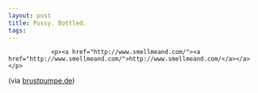 ```yaml
---
layout: post
title: Pussy. Bottled.
tags:
---
```



                <p><a href="http://www.smellmeand.com/"><a href="http://www.smellmeand.com/">http://www.smellmeand.com/</a></a></p>
<p>(via <a href="http://www.brustpumpe.de/boss-war-gestern/">brustpumpe.de</a>)</p>
